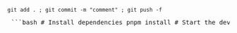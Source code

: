 ``` git add . ; git commit -m "comment" ; git push -f ```


<pre lang="markdown"> ```bash # Install dependencies pnpm install # Start the dev server pnpm dev ``` </pre>
